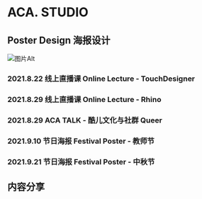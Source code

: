 # ACA. STUDIO
## Poster Design 海报设计
![图片Alt](imgaca/1rhino海报.png)
### 2021.8.22 线上直播课 Online Lecture - TouchDesigner
### 2021.8.29 线上直播课 Online Lecture - Rhino
### 2021.8.29 ACA TALK - 酷儿文化与社群 Queer
### 2021.9.10 节日海报 Festival Poster - 教师节
### 2021.9.21 节日海报 Festival Poster - 中秋节
## 内容分享
